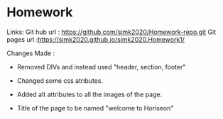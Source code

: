 # Homework

Links: 
Git hub url : https://github.com/simk2020/Homework-repo.git
Git pages url :https://simk2020.github.io/simk2020.Homework1/

Changes Made : 

- Removed DIVs and instead used "header, section, footer"

- Changed some css atributes.

- Added alt attributes to all the images of the page.

- Title of the page to be named "welcome to Horiseon"
